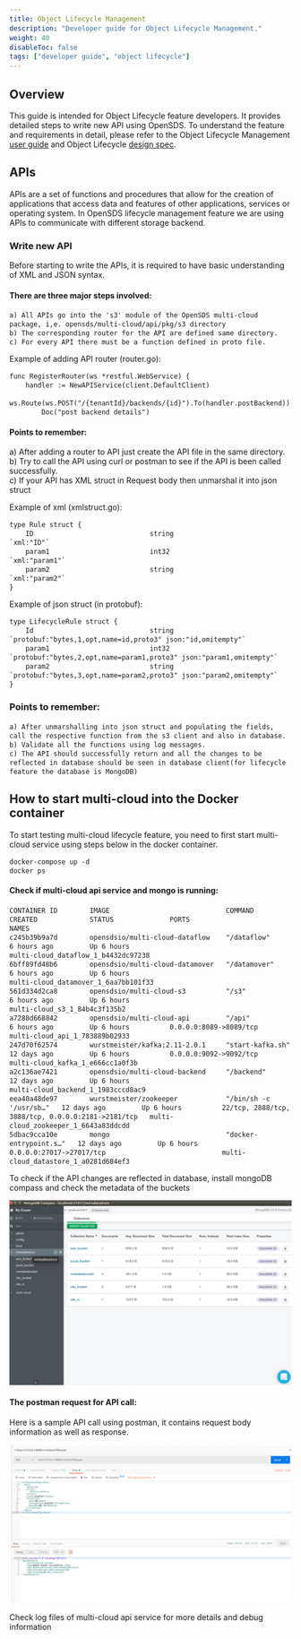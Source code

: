 ```yaml
---
title: Object Lifecycle Management
description: "Developer guide for Object Lifecycle Management."
weight: 40
disableToc: false
tags: ["developer guide", "object lifecycle"] 
---
```

## Overview
This guide is intended for Object Lifecycle feature developers. It provides detailed steps to write new API using OpenSDS. To understand the feature and requirements in detail, please refer to the Object Lifecycle Management [user guide](/guides/user-guides/object-lifecycle-management/) and Object Lifecycle [design spec](https://github.com/opensds/design-specs/blob/master/specs/capri/object_lifecycle_management.md). 

## APIs
APIs are a set of functions and procedures that allow for the creation of applications that access data and features of other applications, services or operating system. In OpenSDS lifecycle management feature we are using APIs to communicate with different storage backend.

### Write new API
Before starting to write the APIs, it is required to have basic understanding of XML and JSON syntax.

#### There are three major steps involved:
    a) All APIs go into the 's3' module of the OpenSDS multi-cloud package, i,e. opensds/multi-cloud/api/pkg/s3 directory
    b) The corresponding router for the API are defined same directory.
    c) For every API there must be a function defined in proto file.
Example of adding API router (router.go):
```
func RegisterRouter(ws *restful.WebService) {
	handler := NewAPIService(client.DefaultClient)
	ws.Route(ws.POST("/{tenantId}/backends/{id}").To(handler.postBackend)).
		Doc("post backend details")
```

#### Points to remember:
   a) After adding a router to API just create the API file in the same directory.   
   b) Try to call the API using curl or postman to see if the API is been called successfully.          
   c) If your API has XML struct in Request body then unmarshal it into json struct

Example of xml (xmlstruct.go):
```
type Rule struct {
	ID                             string                         `xml:"ID"`
	param1                         int32                          `xml:"param1"`
	param2                         string                         `xml:"param2"`
}
```
Example of json struct (in protobuf):
```
type LifecycleRule struct {
	Id                             string              `protobuf:"bytes,1,opt,name=id,proto3" json:"id,omitempty"`
	param1                         int32               `protobuf:"bytes,2,opt,name=param1,proto3" json:"param1,omitempty"`
	param2                         string              `protobuf:"bytes,3,opt,name=param2,proto3" json:"param2,omitempty"`
}
```
### Points to remember:
    a) After unmarshalling into json struct and populating the fields, call the respective function from the s3 client and also in database.
    b) Validate all the functions using log messages.
    c) The API should successfully return and all the changes to be reflected in database should be seen in database client(for lifecycle feature the database is MongoDB)

## How to start multi-cloud into the Docker container
To start testing multi-cloud lifecycle feature, you need to first start multi-cloud service using steps below in the docker container.

```
docker-compose up -d
docker ps
```
#### Check if multi-cloud api service and mongo is running:
```
CONTAINER ID        IMAGE                             COMMAND                  CREATED             STATUS              PORTS                                                NAMES
c245b39b9a7d        opensdsio/multi-cloud-dataflow    "/dataflow"              6 hours ago         Up 6 hours                                                               multi-cloud_dataflow_1_b4432dc97238
6bff89fd48b6        opensdsio/multi-cloud-datamover   "/datamover"             6 hours ago         Up 6 hours                                                               multi-cloud_datamover_1_6aa7bb101f33
561d334d2ca8        opensdsio/multi-cloud-s3          "/s3"                    6 hours ago         Up 6 hours                                                               multi-cloud_s3_1_84b4c3f135b2
a7288d668842        opensdsio/multi-cloud-api         "/api"                   6 hours ago         Up 6 hours          0.0.0.0:8089->8089/tcp                               multi-cloud_api_1_783889b02933
247d70f62574        wurstmeister/kafka:2.11-2.0.1     "start-kafka.sh"         12 days ago         Up 6 hours          0.0.0.0:9092->9092/tcp                               multi-cloud_kafka_1_e666cc1a0f3b
a2c136ae7421        opensdsio/multi-cloud-backend     "/backend"               12 days ago         Up 6 hours                                                               multi-cloud_backend_1_1983cccd8ac9
eea40a48de97        wurstmeister/zookeeper            "/bin/sh -c '/usr/sb…"   12 days ago         Up 6 hours          22/tcp, 2888/tcp, 3888/tcp, 0.0.0.0:2181->2181/tcp   multi-cloud_zookeeper_1_6643a83ddcdd
5dbac9cca10e        mongo                             "docker-entrypoint.s…"   12 days ago         Up 6 hours          0.0.0.0:27017->27017/tcp                             multi-cloud_datastore_1_a0281d684ef3
```

To check if the API changes are reflected in database, install mongoDB compass and check the metadata of the buckets

![mongo connection image  ](opensds_mongo.png?raw=true)

#### The postman request for API call:

Here is a sample API call using postman, it contains request body information as well as response.

![postman api call image  ](postman.png?raw=true)

Check log files of multi-cloud api service for more details and debug information
